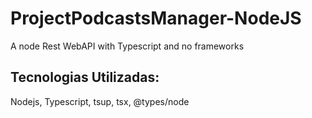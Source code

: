# ProjectPodcastsManager-NodeJS
A node Rest WebAPI with Typescript and no frameworks

## Tecnologias Utilizadas:
Nodejs, Typescript, tsup, tsx, @types/node
